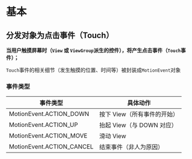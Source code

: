 # 基本

## 分发对象为点击事件（Touch）

**当用户触摸屏幕时（`View` 或 `ViewGroup`派生的控件），将产生点击事件（`Touch`事件）；**

`Touch`事件的相关细节（发生触摸的位置、时间等）被封装成`MotionEvent`对象

### 事件类型

| 事件类型                  | 具体动作                    |
| ------------------------- | --------------------------- |
| MotionEvent.ACTION_DOWN   | 按下 View（所有事件的开始） |
| MotionEvent.ACTION_UP     | 抬起 View（与 DOWN 对应）   |
| MotionEvent.ACTION_MOVE   | 滑动 View                   |
| MotionEvent.ACTION_CANCEL | 结束事件（非人为原因）      |

